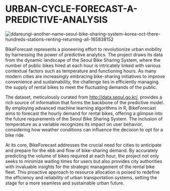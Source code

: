 # URBAN-CYCLE-FORECAST-A-PREDICTIVE-ANALYSIS

![ddareungi-another-name-seoul-bike-sharing-system-korea-oct-there-hundreds-stations-renting-returning-all-165838152](https://github.com/YogeshSavirigana/URBAN-CYCLE-FORECAST-A-PREDICTIVE-ANALYSIS/assets/120144989/5fe4e3cd-0511-4a53-94d5-4e91ff6e0d73)


BikeForecast represents a pioneering effort to revolutionize urban mobility by harnessing the power of predictive analytics. The project draws its data from the dynamic landscape of the Seoul Bike Sharing System, where the number of public bikes hired at each hour is intricately linked with various contextual factors such as temperature and functioning hours. As many modern cities are increasingly embracing bike-sharing initiatives to improve convenience and sustainability, the challenge lies in efficiently managing the supply of rental bikes to meet the fluctuating demands of the public.

The dataset, meticulously curated from http://data.seoul.go.kr/, provides a rich source of information that forms the backbone of the predictive model. By employing advanced machine learning algorithms in R, BikeForecast aims to forecast the hourly demand for rental bikes, offering a glimpse into the future requirements of the Seoul Bike Sharing System. The inclusion of temperature as a variable recognizes its impact on user behavior, considering how weather conditions can influence the decision to opt for a bike ride.

At its core, BikeForecast addresses the crucial need for cities to anticipate and prepare for the ebb and flow of bike-sharing demand. By accurately predicting the volume of bikes required at each hour, the project not only seeks to minimize waiting times for users but also provides city authorities with invaluable insights for the strategic management of the rental bike fleet. This proactive approach to resource allocation is poised to redefine the efficiency and reliability of urban transportation systems, setting the stage for a more seamless and sustainable urban future.
